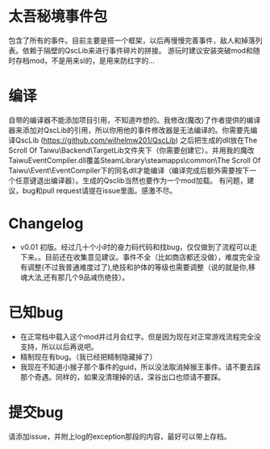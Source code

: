 # 太吾秘境事件包
包含了所有的事件。目前主要是搭一个框架，以后再慢慢完善事件，敌人和掉落列表。依赖于隔壁的QscLib来进行事件碎片的拼接。
游玩时建议安装突破mod和随时存档mod，不是用来sl的，是用来防红字的...
# 编译 
自带的编译器不能添加项目引用，不知道咋想的。我修改(魔改)了作者提供的编译器来添加对QscLib的引用，所以你用他的事件修改器是无法编译的。你需要先编译QscLib (https://github.com/wilhelmw201/QscLib) 之后把生成的dll放在The Scroll Of Taiwu\Backend\TargetLib文件夹下（你需要创建它）。并用我的魔改TaiwuEventCompiler.dll覆盖SteamLibrary\steamapps\common\The Scroll Of Taiwu\Event\EventCompiler下的同名dll才能编译（编译完成后额外需要按下一个任意键退出编译器）。生成的Qsclib当然也要作为一个mod加载。
有问题，建议，bug和pull request请提在issue里面。感激不尽。
# Changelog
- v0.01 初版。经过几十个小时的奋力码代码和找bug，仅仅做到了流程可以走下来。。目前还在收集意见建议。事件不全（比如商店都还没做），难度完全没有调整(不过我普通难度过了),绝技和护体的等级也需要调整（说的就是你,移魂大法,还有那几个9品减伤绝技）。
# 已知bug
- 在正常档中载入这个mod并过月会红字。但是因为现在对正常游戏流程完全没支持，所以以后再说吧。
- 精制现在有bug。（我已经把精制隐藏掉了）
- 我现在不知道小猴子那个事件的guid，所以没法取消掉猴王事件。请不要去踩那个奇遇。同样的，如果没清理掉的话，深谷出口也烦请不要踩。
# 提交bug
请添加issue，并附上log的exception那段的内容，最好可以带上存档。